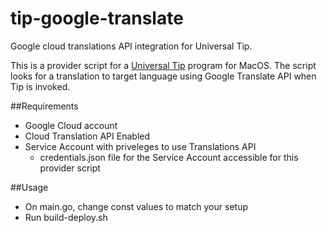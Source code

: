 # tip-google-translate
Google cloud translations API integration for Universal Tip.

This is a provider script for a [Universal Tip](https://github.com/tanin47/tip) program for MacOS.
The script looks for a translation to target language using Google Translate API when Tip is invoked.

##Requirements
* Google Cloud account
* Cloud Translation API Enabled
* Service Account with priveleges to use Translations API
  * credentials.json file for the Service Account accessible for this provider script
  
##Usage
* On main.go, change const values to match your setup
* Run build-deploy.sh